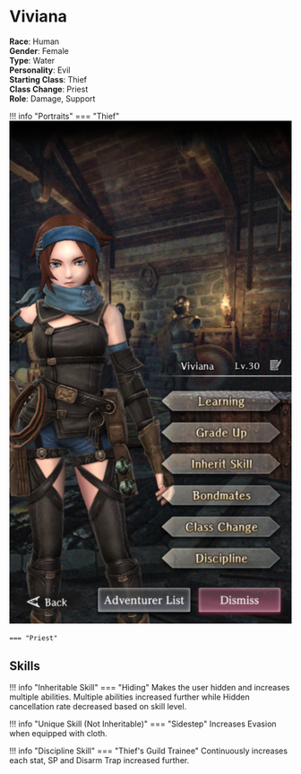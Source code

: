 # Viviana

**Race**: Human  
**Gender**: Female  
**Type**: Water  
**Personality**: Evil  
**Starting Class**: Thief  
**Class Change**: Priest  
**Role**: Damage, Support

!!! info "Portraits"
    === "Thief"
        ![](../img/viviana-thief.png)

    === "Priest"

## Skills

!!! info "Inheritable Skill"
    === "Hiding"
        Makes the user hidden and increases multiple abilities. Multiple abilities increased further while Hidden cancellation rate decreased based on skill level.

!!! info "Unique Skill (Not Inheritable)"
    === "Sidestep"
        Increases Evasion when equipped with cloth.

!!! info "Discipline Skill"
    === "Thief's Guild Trainee"
        Continuously increases each stat, SP and Disarm Trap increased further.